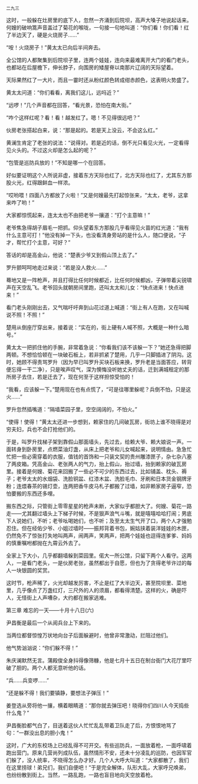     二九三 

   这时，一般躲在灶房里的底下人，忽然一齐涌到后院坝，高声大嗓子地说起话来。何嫂的破响篙声音盖过了菊花的喉咙，一句接一句地叫道：“你们看！你们看！红了半边天了，硬是火烧房子……”

   “咹！火烧房子！”黄太太已向后半间奔去。

   全公馆的人都聚集到后院坝子里，连两个娃娃，连向来最难离开大门的看门老头，也都站在后屋檐下，伸长脖子，向围房的矮屋脊以南那片辽阔的天际望着。

   天际果然红了一大片，而且一霎时还从粉红颜色转成绀赤颜色，这表明火势盛了。

   黄太太问道：“你们看看，离我们这儿，远吗近？”

   “远啰！”几个声音都在回答，“看光景，恐怕在南大街。”

   “咋个这样红呢？看！看！越发红了。嗯！不见得很远吧？”

   伙房老张搭起白来，说：“那是起的。若是天上没云，不会这么红。”

   黄澜生肯定了老张的说法：“说得对。若是近的话，倒不光只看见火光，一定看得见火头的。不过这火却是怎么起的呢？”

   “包管是巡防兵放的！”不知是哪一个在回答。

   好似要证明这个人所说非虚，接着东方天际也红了，北方天际也红了，尤其东方那股火光，红得跟鲜血一样浓。

   “哎哟喂！四面八方都放了火啦！”又是何嫂最先打起惊张来，“太太，老爷，这拿来咋了哟！”

   大家都惊慌起来，连太太也不由把老爷一攘道：“打个主意嘛！”

   老爷焦急得胡子眉毛一把抓。仰头望着东方那股几乎看得见火苗的红光道：“我有什么主意可打！”他没有掉一下头，也没看清身旁站的是什么人，随口便说，“子才，帮忙打个主意，可好？”

   答话的却是高金山，他说：“楚表少爷又到假山顶上去了。”

   罗升颤呵呵地走过来说：“若是没人救火……”

   蓦地又是一阵枪声，并且打得比任何时候都近，比任何时候都凶，子弹带着尖锐啸声在天空乱飞。老爷回头就朝房间里跑，还叫太太和儿女：“快点进来！快点进来！”

   看门老头刚刚出去，又气喘吁吁奔到山花过道上喊道：“街上有人在跑，又在叫喊说不照！不照！”

   楚用从倒座厅穿出来，接着说：“实在的，街上硬有人喊不照，大概是一种什么暗号。”

   黄太太一把抓住他的手腕，非常着急说：“你看我们该不该躲一下？”她还急得把脚两顿。不想恰恰顿在一块破石板上，若非抓紧了楚用，几乎一只脚插进了阴沟。这时，她顾不得责骂罗升（因为早已叫罗升买块石板来换，罗升老是当面答应，转背便忘得一干二净），只是唉声叹气，深为懊悔没听她丈夫的话，迁到满城租定的那所房子去住，若是迁去了，现在何至于这样担惊受怕的！

   “我看，应该躲一下。”楚用现在也有点慌了，“可是往哪里躲呢？兵倒不怕，只是这火……”

   罗升忽然插嘴道：“隔墙菜园子里，空空阔阔的，不怕火。”

   “使得！使得！”黄太太还进一步想到，赖家住的几间破瓦房，街坊上谁不晓得是对穷夫妇，兵也不会打抢他们的。

   于是，叫罗升找梯子架到靠假山那面墙头，先过去，给赖大爷、赖大娘说一声。一面转身到卧房里，点燃菜油灯盏，从床上把老爷和儿女喊起来，说明情由。急急忙忙把一些必需穿着的衣服，值钱的首饰和一只装文契的贵州雕漆匣子，杂七杂八塞了两皮箱。凭高金山、老张两人的气力，抬上假山，抬过墙，抬到赖家的破瓦房里。接着是何嫂、菊花来回搬了一些必不可少的东西过去，比如铺盖、枕头、褥子；老爷太太的水烟袋、洗脸铜盆、红漆木盆、洗脸毛巾、牙刷和日本货金钢牌牙粉；连煨春茶的锡灯壶，连两把香牛皮马札子都搬了过墙，如非赖家房子逼窄，恐怕要搬的东西还多哩。

   搬东西之际，只管街上零零星星的枪声未断，大家似乎都胆大了。何嫂、菊花一路走——尤其翻过墙头上下梯子时候，不是狠声浪气斗嘴，就是嘻嘻哈哈打闹；男底下人说她们，不听；老爷吆喝她们，也不听；及至太太生气开了口，两个人才强勉忍住。但在经佑少爷、小姐过墙时——振邦背着书包，婉姑挟着装洋娃娃的木匣，仍然免不了惊张打失地叫两声，闹两声，笑两声，把两个娃娃也逗得连爹爹、妈妈的慎重嘱咐都抛在九霄云外去了。

   全家上下大小，几乎都翻墙躲到菜园里。偌大一所公馆，只留下两个人看守。这两人，一是看门老头，一是伙房老张，虽然都出于自愿，但也为了贪得老爷许过的每人一块银圆的奖赏。

   这时节，枪声稀了，火光却越发厉害，不止是红了大半边天，甚至院坝里、菜地里，几乎像点了万盏红灯，三尺外的人的须眉，都看得清楚。这样的火，确是吓人，无怪街上人声嘈杂，大约都在搬家逃难。

   第三章 难忘的一天——十月十八日(六)

   尹昌衡是最后一个从阅兵台上下来的。

   当两位都督惊惶万状地向台子后面躲避时，他曾非常激动，拦阻过他们。

   他气势汹汹说：“你们躲不得！”

   朱庆澜默然无言。蒲殿俊全身抖得像筛糠，他是七月十五日在制台衙门大花厅里吓破了胆的。两个人都无意听他的话。

   “兵……兵变啰……”

   “还是躲不得！我们要镇静，要想法子弹压！”

   姜登选从旁将他一攘，横着眼睛道：“那你就去弹压吧！晓得你们四川人今天捣些什么鬼？”

   尹昌衡脸都气白了，目送着这伙人忙忙乱乱带着卫队走了后，方恨恨地骂了句：“一群没出息的胆小鬼！”

   这时，广大的东校场上已经乱得不可开交。有些巡防兵，一面放着枪，一面呼啸着跑出营门。原来几营尚列成队伍，虽然情形不安，还未十分凌乱的巡防，也因军官们躲了，没人统率，不晓得怎么办才好。几个人大呼大叫道：“大家都散了，我们在这里捞球！弟兄们，我们自便吧！”于是完全解体，队形大乱，大家呼兄唤弟，也纷纷散到街上。当然，一路乱跑，一路也盲目地向天空放着枪。

